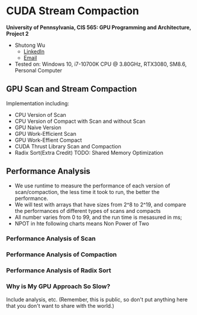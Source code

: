 CUDA Stream Compaction
======================

**University of Pennsylvania, CIS 565: GPU Programming and Architecture, Project 2**

* Shutong Wu
  * [LinkedIn](https://www.linkedin.com/in/shutong-wu-214043172/)
  * [Email](shutong@seas.uepnn.edu)
* Tested on: Windows 10, i7-10700K CPU @ 3.80GHz, RTX3080, SM8.6, Personal Computer 

## GPU Scan and Stream Compaction
Implementation including:
- CPU Version of Scan
- CPU Version of Compact with Scan and without Scan
- GPU Naive Version
- GPU Work-Efficient Scan
- GPU Work-Effient Compact
- CUDA Thrust Library Scan and Compaction
- Radix Sort(Extra Credit)
TODO: Shared Memory Optimization

## Performance Analysis
- We use runtime to measure the performance of each version of scan/compaction, the less time it took to run, the better the performance.
- We will test with arrays that have sizes from 2^8 to 2^19, and compare the performances of different types of scans and compacts
- All number varies from 0 to 99, and the run time is mesasured in ms;
- NPOT in hte following charts means Non Power of Two

### Performance Analysis of Scan

### Performance Analysis of Compaction

### Performance Analysis of Radix Sort


### Why is My GPU Approach So Slow?


Include analysis, etc. (Remember, this is public, so don't put
anything here that you don't want to share with the world.)

